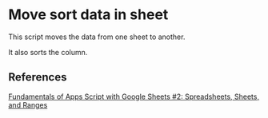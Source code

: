 # Move sort data in sheet

This script moves the data from one sheet to another.

It also sorts the column.

## References

[Fundamentals of Apps Script with Google Sheets #2: Spreadsheets, Sheets, and Ranges](https://developers.google.com/codelabs/apps-script-fundamentals-2#5)